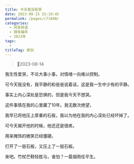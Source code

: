 ```yaml
---
title: 今天我没有哭
date: 2023-08-15 15:19:45
permalink: /pages/c71048/
categories:
  - 闲言碎语
  - 随写编年
  - 2023年
tags:
  - 
titleTag: 原创
---
```


>&#x1F4C6;2023-08-14

我生性爱哭，不论大事小事，对情绪一向难以控制。

可今天我没有，我平静的和爸爸说着话，这是我一生中少有的平静。

事实上内心深处是恐惧的，但是我今天不想哭。

这件事情在我的心里藏了10年。我无数次绝望，

我早已将他压上厚重的石板，我以为他在我的内心深处已经坏掉了。

可今天揭开他的时候，他还还是很疼。

用来掩饰的微笑已经僵硬。

打开了一层石板，又压上了一层石板。

来吧。竹杖芒鞋轻胜马，谁怕？一蓑烟雨任平生。